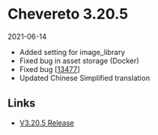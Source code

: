 # Chevereto 3.20.5

2021-06-14

- Added setting for image_library
- Fixed bug in asset storage (Docker)
- Fixed bug [[13477](https://chevereto.com/community/threads/13477/)]
- Updated Chinese Simplified translation

## Links

- [V3.20.5 Release](https://chevereto.com/community/threads/chevereto-v3-20-5.13494/)
